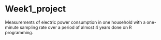 # Week1_project
Measurements of electric power consumption in one household with a one-minute sampling rate over a period of almost 4 years done on R programming.
